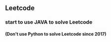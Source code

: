 ## Leetcode

### start to use JAVA to solve Leetcode

#### (Don't use Python to solve Leetcode since 2017)

